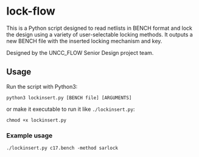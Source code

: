 # lock-flow

This is a Python script designed to read netlists in BENCH format and lock the design using a variety of user-selectable locking methods. It outputs a new BENCH file with the inserted locking mechanism and key.

Designed by the UNCC_FLOW Senior Design project team.

## Usage

Run the script with Python3:

`python3 lockinsert.py [BENCH file] [ARGUMENTS]`

or make it executable to run it like `./lockinsert.py`:

`chmod +x lockinsert.py`


### Example usage

`./lockinsert.py c17.bench -method sarlock`
